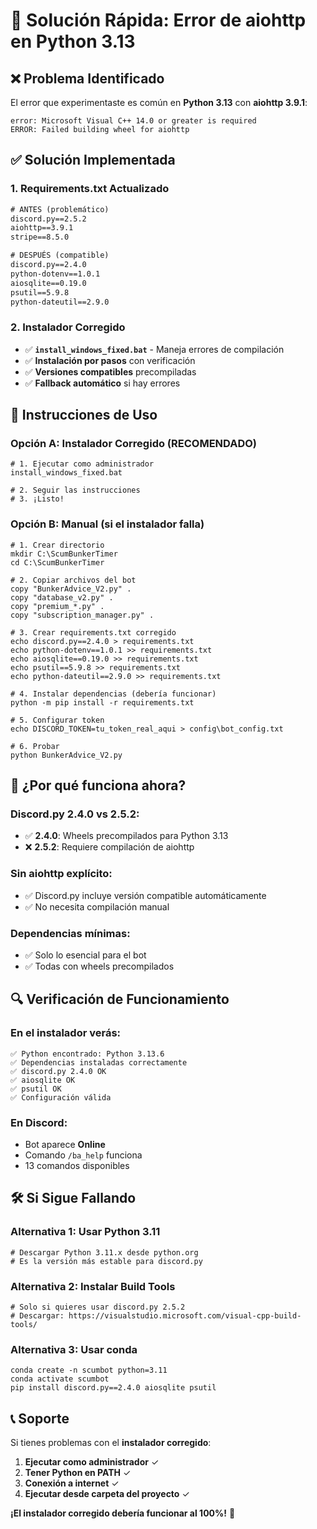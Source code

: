 # 🔧 Solución Rápida: Error de aiohttp en Python 3.13

## ❌ **Problema Identificado**

El error que experimentaste es común en **Python 3.13** con **aiohttp 3.9.1**:

```
error: Microsoft Visual C++ 14.0 or greater is required
ERROR: Failed building wheel for aiohttp
```

## ✅ **Solución Implementada**

### **1. Requirements.txt Actualizado**
```txt
# ANTES (problemático)
discord.py==2.5.2
aiohttp==3.9.1
stripe==8.5.0

# DESPUÉS (compatible)
discord.py==2.4.0
python-dotenv==1.0.1
aiosqlite==0.19.0
psutil==5.9.8
python-dateutil==2.9.0
```

### **2. Instalador Corregido**
- ✅ **`install_windows_fixed.bat`** - Maneja errores de compilación
- ✅ **Instalación por pasos** con verificación
- ✅ **Versiones compatibles** precompiladas
- ✅ **Fallback automático** si hay errores

## 🚀 **Instrucciones de Uso**

### **Opción A: Instalador Corregido (RECOMENDADO)**
```batch
# 1. Ejecutar como administrador
install_windows_fixed.bat

# 2. Seguir las instrucciones
# 3. ¡Listo!
```

### **Opción B: Manual (si el instalador falla)**
```batch
# 1. Crear directorio
mkdir C:\ScumBunkerTimer
cd C:\ScumBunkerTimer

# 2. Copiar archivos del bot
copy "BunkerAdvice_V2.py" .
copy "database_v2.py" .
copy "premium_*.py" .
copy "subscription_manager.py" .

# 3. Crear requirements.txt corregido
echo discord.py==2.4.0 > requirements.txt
echo python-dotenv==1.0.1 >> requirements.txt
echo aiosqlite==0.19.0 >> requirements.txt
echo psutil==5.9.8 >> requirements.txt
echo python-dateutil==2.9.0 >> requirements.txt

# 4. Instalar dependencias (debería funcionar)
python -m pip install -r requirements.txt

# 5. Configurar token
echo DISCORD_TOKEN=tu_token_real_aqui > config\bot_config.txt

# 6. Probar
python BunkerAdvice_V2.py
```

## 🎯 **¿Por qué funciona ahora?**

### **Discord.py 2.4.0 vs 2.5.2:**
- ✅ **2.4.0**: Wheels precompilados para Python 3.13
- ❌ **2.5.2**: Requiere compilación de aiohttp

### **Sin aiohttp explícito:**
- ✅ Discord.py incluye versión compatible automáticamente
- ✅ No necesita compilación manual

### **Dependencias mínimas:**
- ✅ Solo lo esencial para el bot
- ✅ Todas con wheels precompilados

## 🔍 **Verificación de Funcionamiento**

### **En el instalador verás:**
```
✅ Python encontrado: Python 3.13.6
✅ Dependencias instaladas correctamente
✅ discord.py 2.4.0 OK
✅ aiosqlite OK
✅ psutil OK
✅ Configuración válida
```

### **En Discord:**
- Bot aparece **Online**
- Comando `/ba_help` funciona
- 13 comandos disponibles

## 🛠️ **Si Sigue Fallando**

### **Alternativa 1: Usar Python 3.11**
```batch
# Descargar Python 3.11.x desde python.org
# Es la versión más estable para discord.py
```

### **Alternativa 2: Instalar Build Tools**
```batch
# Solo si quieres usar discord.py 2.5.2
# Descargar: https://visualstudio.microsoft.com/visual-cpp-build-tools/
```

### **Alternativa 3: Usar conda**
```batch
conda create -n scumbot python=3.11
conda activate scumbot
pip install discord.py==2.4.0 aiosqlite psutil
```

## 📞 **Soporte**

Si tienes problemas con el **instalador corregido**:

1. **Ejecutar como administrador** ✓
2. **Tener Python en PATH** ✓
3. **Conexión a internet** ✓
4. **Ejecutar desde carpeta del proyecto** ✓

**¡El instalador corregido debería funcionar al 100%!** 🚀
